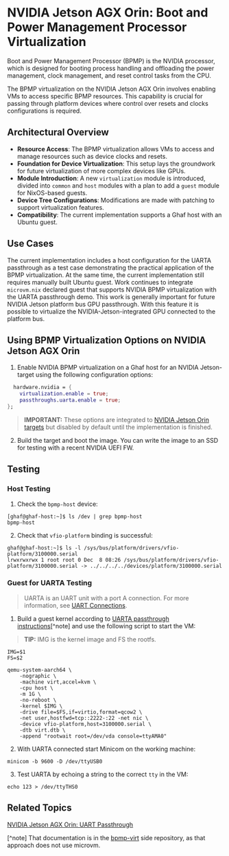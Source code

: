 <!--
    Copyright 2022-2024 TII (SSRC) and the Ghaf contributors
    SPDX-License-Identifier: CC-BY-SA-4.0
-->

# NVIDIA Jetson AGX Orin: Boot and Power Management Processor Virtualization

Boot and Power Management Processor (BPMP) is the NVIDIA processor, which is designed for booting process handling and offloading the power management, clock management, and reset control tasks from the CPU. 

The BPMP virtualization on the NVIDIA Jetson AGX Orin involves enabling VMs to access specific BPMP resources. This capability is crucial for passing through platform devices where control over resets and clocks configurations is required.


## Architectural Overview

* **Resource Access**: The BPMP virtualization allows VMs to access and manage resources such as device clocks and resets.
* **Foundation for Device Virtualization**: This setup lays the groundwork for future virtualization of more complex devices like GPUs.
* **Module Introduction**: A new `virtualization` module is introduced, divided into `common` and `host` modules with a plan to add a `guest` module for NixOS-based guests.
* **Device Tree Configurations**: Modifications are made with patching to support virtualization features.
* **Compatibility**: The current implementation supports a Ghaf host with an Ubuntu guest.


## Use Cases

The current implementation includes a host configuration for the UARTA passthrough as a test case demonstrating the practical application of the BPMP virtualization. At the same time, the current implementation still requires manually built Ubuntu guest. Work continues to integrate `microvm.nix` declared guest that supports NVIDIA BPMP virtualization with the UARTA passthrough demo. This work is generally important for future NVIDIA Jetson platform bus GPU passthrough. With this feature it is possible to virtualize the NVIDIA-Jetson-integrated GPU connected to the platform bus.


## Using BPMP Virtualization Options on NVIDIA Jetson AGX Orin

1. Enable NVIDIA BPMP virtualization on a Ghaf host for an NVIDIA Jetson-target using the following configuration options:

```nix
  hardware.nvidia = {
    virtualization.enable = true;
    passthroughs.uarta.enable = true;
};
```

> **IMPORTANT:** These options are integrated to [NVIDIA Jetson Orin targets](https://github.com/tiiuae/ghaf/blob/main/targets/nvidia-jetson-orin/default.nix) but disabled by default until the implementation is finished.

2. Build the target and boot the image. You can write the image to an SSD for testing with a recent NVIDIA UEFI FW.


## Testing


### Host Testing

1. Check the `bpmp-host` device:

```
[ghaf@ghaf-host:~]$ ls /dev | grep bpmp-host
bpmp-host
```

2. Check that `vfio-platform` binding is successful:

```
ghaf@ghaf-host:~]$ ls -l /sys/bus/platform/drivers/vfio-platform/3100000.serial
lrwxrwxrwx 1 root root 0 Dec  8 08:26 /sys/bus/platform/drivers/vfio-platform/3100000.serial -> ../../../../devices/platform/3100000.serial
```


### Guest for UARTA Testing

> UARTA is an UART unit with a port A connection. For more information, see [UART Connections](nvidia_agx_pt_uart.md#uart-connections).

1. Build a guest kernel according to [UARTA passthrough instructions](https://github.com/jpruiz84/bpmp-virt)[^note] and use the following script to start the VM:

> **TIP:** IMG is the kernel image and FS the rootfs.

```
IMG=$1
FS=$2

qemu-system-aarch64 \
    -nographic \
    -machine virt,accel=kvm \
    -cpu host \
    -m 1G \
    -no-reboot \
    -kernel $IMG \
    -drive file=$FS,if=virtio,format=qcow2 \
    -net user,hostfwd=tcp::2222-:22 -net nic \
    -device vfio-platform,host=3100000.serial \
    -dtb virt.dtb \
    -append "rootwait root=/dev/vda console=ttyAMA0"
```

2. With UARTA connected start Minicom on the working machine:

```
minicom -b 9600 -D /dev/ttyUSB0
```

3. Test UARTA by echoing a string to the correct `tty` in the VM:

```
echo 123 > /dev/ttyTHS0
```


## Related Topics

[NVIDIA Jetson AGX Orin: UART Passthrough](./nvidia_agx_pt_uart.md#nvidia-jetson-agx-orin-uart-passthrough)



[^note] That documentation is in the [bpmp-virt](https://github.com/jpruiz84/bpmp-virt) side repository, as that approach does not use microvm.
